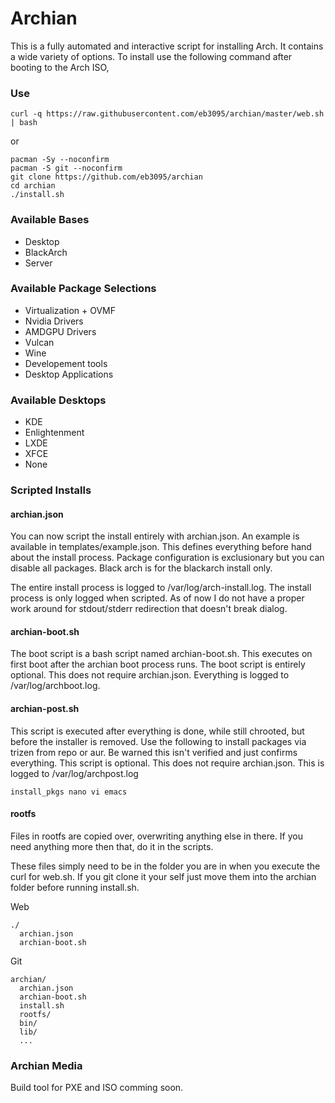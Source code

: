 
# Archian
This is a fully automated and interactive script for installing Arch. It contains a wide variety of options. To install use the following command after booting to the Arch ISO,

### Use
```
curl -q https://raw.githubusercontent.com/eb3095/archian/master/web.sh | bash
```

or

```
pacman -Sy --noconfirm
pacman -S git --noconfirm
git clone https://github.com/eb3095/archian
cd archian
./install.sh
```

### Available Bases
* Desktop
* BlackArch
* Server

### Available Package Selections
* Virtualization + OVMF
* Nvidia Drivers
* AMDGPU Drivers
* Vulcan
* Wine
* Developement tools
* Desktop Applications

### Available Desktops
* KDE
* Enlightenment
* LXDE
* XFCE
* None

### Scripted Installs

#### archian.json
You can now script the install entirely with archian.json. An example is available in templates/example.json. This defines everything
before hand about the install process. Package configuration is exclusionary but you can disable all packages. Black arch is for the
blackarch install only.

The entire install process is logged to /var/log/arch-install.log. The install process is only logged when scripted. As of now I do
not have a proper work around for stdout/stderr redirection that doesn't break dialog.

#### archian-boot.sh
The boot script is a bash script named archian-boot.sh. This executes on first boot after the archian boot process runs. The boot script is entirely optional. This does not require archian.json. Everything
is logged to /var/log/archboot.log.

#### archian-post.sh
This script is executed after everything is done, while still chrooted, but before the installer is removed. Use the following to install
packages via trizen from repo or aur. Be warned this isn't verified and just confirms everything. This script is optional. This does not
require archian.json. This is logged to /var/log/archpost.log

```
install_pkgs nano vi emacs
```

#### rootfs
Files in rootfs are copied over, overwriting anything else in there. If you need anything more then that, do it in the scripts.

These files simply need to be in the folder you are in when you execute the curl for web.sh. If you git clone it your self just move
them into the archian folder before running install.sh.

Web
```
./
  archian.json
  archian-boot.sh
```

Git
```
archian/
  archian.json
  archian-boot.sh
  install.sh
  rootfs/
  bin/
  lib/
  ...
```


### Archian Media
Build tool for PXE and ISO comming soon.
